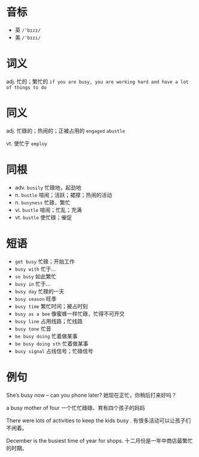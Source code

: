 # 音标

- 英 `/'bɪzɪ/`
- 美 `/'bɪzi/`

# 词义

adj. 忙的；繁忙的
`if you are busy, you are working hard and have a lot of things to do`

# 同义

adj. 忙碌的；热闹的；正被占用的
`engaged` `abustle`

vt. 使忙于
`employ`

# 同根

- adv. `busily` 忙碌地，起劲地
- n. `bustle` 喧闹；活跃；裙撑；热闹的活动
- n. `busyness` 忙碌，繁忙
- vi. `bustle` 喧闹；忙乱；充满
- vt. `bustle` 使忙碌；催促

# 短语

- `get busy` 忙碌；开始工作
- `busy with` 忙于…
- `so busy` 如此繁忙
- `busy in` 忙于…
- `busy day` 忙碌的一天
- `busy season` 旺季
- `busy time` 繁忙时间；被占时刻
- `busy as a bee` 像蜜蜂一样忙碌，忙得不可开交
- `busy line` 占用线路；忙线路
- `busy tone` 忙音
- `be busy doing` 忙着做某事
- `be busy doing sth` 忙着做某事
- `busy signal` 占线信号；忙碌信号

# 例句

She’s busy now – can you phone later?
她现在正忙，你稍后打来好吗？

a busy mother of four
一个忙忙碌碌、育有四个孩子的妈妈

There were lots of activities to keep the kids busy .
有很多活动可以让孩子们不闲着。

December is the busiest time of year for shops.
十二月份是一年中商店最繁忙的时期。


